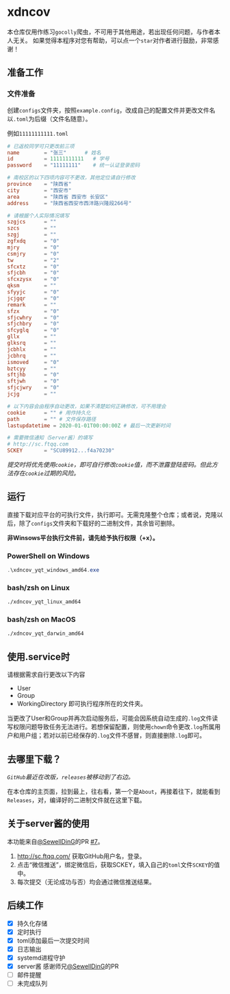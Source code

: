 # xdncov
本仓库仅用作练习`gocolly`爬虫，不可用于其他用途，若出现任何问题，与作者本人无关。
如果觉得本程序对您有帮助，可以点一个`star`对作者进行鼓励，非常感谢！

## 准备工作

### 文件准备

创建`configs`文件夹，按照`example.config`，改成自己的配置文件并更改文件名以`.toml`为后缀（文件名随意）。

例如`11111111111.toml`

```toml
# 已返校同学可只更改前三项
name     	= "张三"	    # 姓名
id       	= 11111111111   # 学号
password 	= "11111111"    # 统一认证登录密码

# 南校区的以下四项内容可不更改，其他定位请自行修改
province    = "陕西省"
city        = "西安市"
area        = "陕西省 西安市 长安区"
address     = "陕西省西安市西沣路兴隆段266号"

# 请根据个人实际情况填写
szgjcs      = ""
szcs        = ""
szgj        = ""
zgfxdq      = "0"
mjry        = "0"
csmjry      = "0"
tw          = "2"
sfcxtz      = "0"
sfjcbh      = "0"
sfcxzysx    = "0"
qksm        = ""
sfyyjc      = "0"
jcjgqr      = "0"
remark      = ""
sfzx        = "0"
sfjcwhry    = "0"
sfjchbry    = "0"
sfcyglq     = "0"
gllx        = ""
glksrq      = ""
jcbhlx      = ""
jcbhrq      = ""
ismoved     = "0"
bztcyy      = ""
sftjhb      = "0"
sftjwh      = "0"
sfjcjwry    = "0"
jcjg        = ""

# 以下内容会由程序自动更改，如果不清楚如何正确修改，可不用理会
cookie   	= "" # 用作持久化
path     	= "" # 文件保存路径
lastupdatetime = 2020-01-01T00:00:00Z # 最后一次更新时间

# 需要微信通知（Server酱）的填写
# http://sc.ftqq.com
SCKEY       = "SCU89912...f4a70230"
```

*提交时将优先使用`cookie`，即可自行修改`cookie`值，而不泄露登陆密码。但此方法存在`cookie`过期的风险。*

## 运行

直接下载对应平台的可执行文件，执行即可。无需克隆整个仓库；或者说，克隆以后，除了`configs`文件夹和下载好的二进制文件，其余皆可删除。

**非Winsows平台执行文件前，请先给予执行权限（+x）。**

### PowerShell on Windows

```powershell
.\xdncov_yqt_windows_amd64.exe
```

### bash/zsh on Linux

```bash
./xdncov_yqt_linux_amd64
```

### bash/zsh on MacOS

```bash
./xdncov_yqt_darwin_amd64
```

## 使用.service时

请根据需求自行更改以下内容

- User
- Group
- WorkingDirectory  即可执行程序所在的文件夹。

当更改了User和Group并再次启动服务后，可能会因系统自动生成的`.log`文件读写权限问题导致任务无法进行。若想保留配置，则使用`chown`命令更改`.log`所属用户和用户组；若对以前已经保存的`.log`文件不感冒，则直接删除`.log`即可。

## 去哪里下载？

*`GitHub`最近在改版，`releases`被移动到了右边。*

在本仓库的主页面，拉到最上，往右看，第一个是`About`，再接着往下，就能看到`Releases`，对，编译好的二进制文件就在这里下载。

## 关于server酱的使用

本功能来自[@SewellDinG](https://github.com/SewellDinG)的PR [#7](https://github.com/littleghost2016/xdncov/pull/7)。

1. http://sc.ftqq.com/ 获取GitHub用户名，登录。
2. 点击“微信推送”，绑定微信后，获取SCKEY，填入自己的`toml`文件`SCKEY`的值中。
3. 每次提交（无论成功与否）均会通过微信推送结果。

## 后续工作

- [x] 持久化存储
- [x] 定时执行
- [x] toml添加最后一次提交时间
- [x] 日志输出
- [x] systemd进程守护
- [x] server酱  感谢师兄[@SewellDinG](https://github.com/SewellDinG)的PR
- [ ] 邮件提醒
- [ ] 未完成队列

